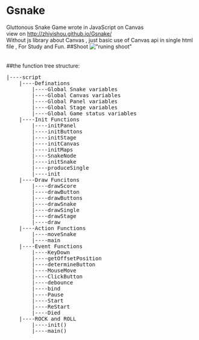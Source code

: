 # Gsnake
Gluttonous Snake Game wrote in JavaScript on Canvas  
view on http://zhiyishou.github.io/Gsnake/  
Without js library about Canvas , just basic use of Canvas api in single html file , For Study and Fun.
##Shoot
!["runing shoot"](http://zhiyishou.github.io/Gsnake/images/shoot_2.png)  
<br>
<br>
##the function tree structure:
<pre>
|----script   
    |----Definations
        |----Global Snake variables
        |----Global Canvas variables
        |----Global Panel variables
        |----Global Stage variables
        |----Global Game status variables
    |----Init Functions
        |----initPanel
        |----initButtons
        |----initStage
        |----initCanvas
        |----initMaps
        |----SnakeNode
        |----initSnake
        |----produceSingle
        |----init
    |----Draw Funcitons
        |----drawScore
        |----drawButton
        |----drawButtons
        |----drawSnake
        |----drawSingle
        |----drawStage
        |----draw
    |----Action Functions
        |----moveSnake
        |----main
    |----Event Functions
        |----KeyDown
        |----getOffsetPosition
        |----determineButton
        |----MouseMove
        |----ClickButton
        |----debounce
        |----bind
        |----Pause
        |----Start
        |----ReStart
        |----Died
    |----ROCK and ROLL
        |----init()
        |----main()
</pre>
